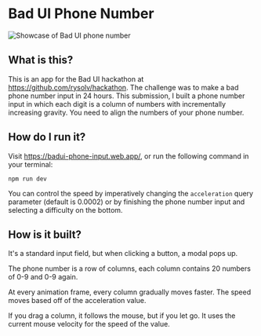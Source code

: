 # Bad UI Phone Number

![Showcase of Bad UI phone number](./github/showcase.gif)

## What is this?

This is an app for the Bad UI hackathon at https://github.com/rysolv/hackathon. The challenge was to make a bad phone number input in 24 hours. This submission, I built a phone number input in which each digit is a column of numbers with incrementally increasing gravity. You need to align the numbers of your phone number.

## How do I run it?

Visit https://badui-phone-input.web.app/, or run the following command in your terminal:

```
npm run dev
```

You can control the speed by imperatively changing the `acceleration` query parameter (default is 0.0002) or by finishing the phone number input and selecting a difficulty on the bottom.

## How is it built?

It's a standard input field, but when clicking a button, a modal pops up.

The phone number is a row of columns, each column contains 20 numbers of 0-9 and 0-9 again.

At every animation frame, every column gradually moves faster. The speed moves based off of the acceleration value.

If you drag a column, it follows the mouse, but if you let go. It uses the current mouse velocity for the speed of the value.